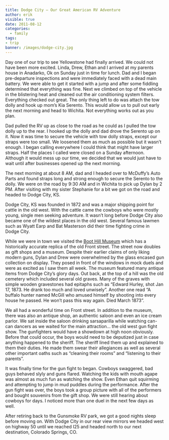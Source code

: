 ```yaml
---
title: Dodge City – Our Great American RV Adventure
author: erik
visible: true
date: 2011-08-12
categories:
  - family
tags:
- trip
banner: /images/dodge-city.jpg
---
```

  
Day one of our trip to see Yellowstone had finally arrived. We could not have been more excited. Linda, Drew, Ethan and I arrived at my parents house in Anadarko, Ok on Sunday just in time for lunch. Dad and I began pre-departure inspections and were immediately faced with a dead main battery. We were able to get it started with a jump and after some fiddling determined that everything was fine. Next we climbed on top of the vehicle in the blistering heat and cleaned out the air conditioning system filters. Everything checked out great. The only thing left to do was attach the tow dolly and hook up mom&#8217;s Kia Serento. This would allow us to pull out early the next morning and head to Wichita. Not everything works out as you plan.

Dad pulled the RV up as close to the road as he could as I pulled the tow dolly up to the rear. I hooked up the dolly and dad drove the Serento up on it. Now it was time to secure the vehicle with tow dolly straps, except our straps were too small. We loosened them as much as possible but it wasn&#8217;t enough. I began calling everywhere I could think that might have larger straps. Half the places I called were closed on a Sunday afternoon. Although it would mess up our time, we decided that we would just have to wait until after businesses opened up the next morning.

The next morning at about 8 AM, dad and I headed over to McDuffy&#8217;s Auto Parts and found straps long and strong enough to secure the Serento to the dolly. We were on the road by 9:30 AM and in Wichita to pick up Dylan by 2 PM. After visiting with my sister Stephanie for a bit we got on the road and headed to Dodge City, KS.

Dodge City, KS was founded in 1872 and was a major shipping point for cattle in the old west. With the cattle came the cowboys who were mostly young, single men seeking adventure. It wasn&#8217;t long before Dodge City also became one of the wildest places in the old west. Several famous lawmen such as Wyatt Earp and Bat Masterson did their time fighting crime in Dodge City.

While we were in town we visited the [Boot Hill Museum](http://boothill.org/) which has a historically accurate replica of the old Front street. The street now doubles as gift shops and a museum. Despite their earlier claims of only liking modern guns, Dylan and Drew were overwhelmed by the glass encased gun collection on display. They posed in front of the windows in mock duels and were as excited as I saw them all week. The museum featured many antique items from Dodge City&#8217;s glory days. Out back, at the top of a hill was the old cemetery which included several old graves. Many of the graves with simple wooden gravestones had epitaphs such as &#8220;Edward Hurley, shot Jan 17, 1873. He drank too much and loved unwisely&#8221;. Another one read &#8220;A buffalo hunter named McGill who amused himself by shooting into every house he passed. He won&#8217;t pass this way again. Died March 1873&#8221;.

We all had a wonderful time on Front street. In addition to the museum, there was also an antique shop, an authentic saloon and even an ice cream parlor. We sat inside the saloon drinking sarsaparilla while watching can-can dancers as we waited for the main attraction&#8230; the old west gun fight show. The gunfighters would have a showdown at high noon obviously. Before that could occur, the boys would need to be deputized just in case anything happened to the sheriff. The sheriff lined them up and explained to them their duties. He made them swear their allegiances as well as several other important oaths such as &#8220;cleaning their rooms&#8221; and &#8220;listening to their parents&#8221;.

It was finally time for the gun fight to began. Cowboys swaggered, bad guys behaved slyly and guns flared. Watching the kids with mouth agape was almost as much fun as watching the show. Even Ethan quit squirming and attempting to jump in mud puddles during the performance. After the gun fight was over, the boys took a group picture with all of the performers and bought souvenirs from the gift shop. We were still hearing about cowboys for days. I noticed more than one duel in the next few days as well.

After retiring back to the Gunsmoke RV park, we got a good nights sleep before moving on. With Dodge City in our rear view mirrors we headed west on highway 50 until we reached I25 and headed north to our next destination, Colorado Springs, CO.
